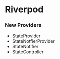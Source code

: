 # Riverpod

### New Providers

- StateProvider
- StateNotfierProvider
- StateNotifier
- StateController
